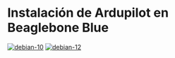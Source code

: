 # Instalación de Ardupilot en Beaglebone Blue

[![debian-10](https://img.shields.io/badge/debian-10-blue?style=flat&logo=debian&logoColor=%23A81D33)](https://github.com/igoutta/BBBlue-Ardupilot-Debian12/blob/main/DEBIAN-10.md)
[![debian-12](https://img.shields.io/badge/debian-12-orange?style=flat&logo=debian&logoColor=%23A81D33)](https://github.com/igoutta/BBBlue-Ardupilot-Debian12/blob/main/DEBIAN-12.md)
